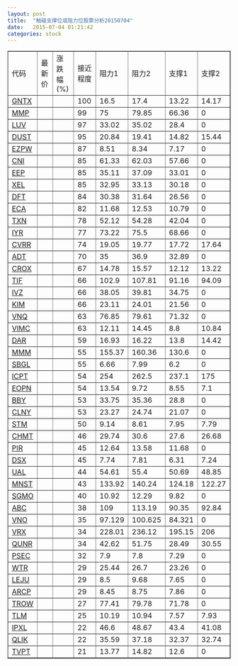 ```yaml
---
layout: post
title:  "触碰支撑位或阻力位股票分析20150704"
date:   2015-07-04 01:21:42
categories: stock
---
```

<script type="text/javascript">
var stockList = []
stockList.push('gb_gntx');
stockList.push('gb_mmp');
stockList.push('gb_luv');
stockList.push('gb_dust');
stockList.push('gb_ezpw');
stockList.push('gb_cni');
stockList.push('gb_eep');
stockList.push('gb_xel');
stockList.push('gb_dft');
stockList.push('gb_eca');
stockList.push('gb_txn');
stockList.push('gb_iyr');
stockList.push('gb_cvrr');
stockList.push('gb_adt');
stockList.push('gb_crox');
stockList.push('gb_tif');
stockList.push('gb_ivz');
stockList.push('gb_kim');
stockList.push('gb_vnq');
stockList.push('gb_vimc');
stockList.push('gb_dar');
stockList.push('gb_mmm');
stockList.push('gb_sbgl');
stockList.push('gb_icpt');
stockList.push('gb_eopn');
stockList.push('gb_bby');
stockList.push('gb_clny');
stockList.push('gb_stm');
stockList.push('gb_chmt');
stockList.push('gb_pir');
stockList.push('gb_dsx');
stockList.push('gb_ual');
stockList.push('gb_mnst');
stockList.push('gb_sgmo');
stockList.push('gb_abc');
stockList.push('gb_vno');
stockList.push('gb_vrx');
stockList.push('gb_qunr');
stockList.push('gb_psec');
stockList.push('gb_wtr');
stockList.push('gb_leju');
stockList.push('gb_arcp');
stockList.push('gb_trow');
stockList.push('gb_tlm');
stockList.push('gb_ipxl');
stockList.push('gb_qlik');
stockList.push('gb_tvpt');
</script>
<table border="1">
 <tr>
 <td>代码</td>
 <td>最新价</td>
 <td>涨跌幅(%)</td>
 <td>接近程度</td>
 <td>阻力1</td>
 <td>阻力2</td>
 <td>支撑1</td>
 <td>支撑2</td>
</tr>
  <tr id="gntx" class="red">
  <td><a href="http://stock.finance.sina.com.cn/usstock/quotes/GNTX.html" target="_blank">GNTX</a></td><td></td><td></td><td>100</td><td>16.5</td><td>17.4</td><td>13.22</td><td>14.17</td></tr>
  <tr id="mmp" class="red">
  <td><a href="http://stock.finance.sina.com.cn/usstock/quotes/MMP.html" target="_blank">MMP</a></td><td></td><td></td><td>99</td><td>75</td><td>79.85</td><td>66.36</td><td>0</td></tr>
  <tr id="luv" class="red">
  <td><a href="http://stock.finance.sina.com.cn/usstock/quotes/LUV.html" target="_blank">LUV</a></td><td></td><td></td><td>97</td><td>33.02</td><td>35.02</td><td>28.4</td><td>0</td></tr>
  <tr id="dust" class="red">
  <td><a href="http://stock.finance.sina.com.cn/usstock/quotes/DUST.html" target="_blank">DUST</a></td><td></td><td></td><td>95</td><td>20.84</td><td>19.41</td><td>14.82</td><td>15.44</td></tr>
  <tr id="ezpw" class="green">
  <td><a href="http://stock.finance.sina.com.cn/usstock/quotes/EZPW.html" target="_blank">EZPW</a></td><td></td><td></td><td>87</td><td>8.51</td><td>8.34</td><td>7.17</td><td>0</td></tr>
  <tr id="cni" class="green">
  <td><a href="http://stock.finance.sina.com.cn/usstock/quotes/CNI.html" target="_blank">CNI</a></td><td></td><td></td><td>85</td><td>61.33</td><td>62.03</td><td>57.66</td><td>0</td></tr>
  <tr id="eep" class="green">
  <td><a href="http://stock.finance.sina.com.cn/usstock/quotes/EEP.html" target="_blank">EEP</a></td><td></td><td></td><td>85</td><td>35.11</td><td>37.09</td><td>33.01</td><td>0</td></tr>
  <tr id="xel" class="red">
  <td><a href="http://stock.finance.sina.com.cn/usstock/quotes/XEL.html" target="_blank">XEL</a></td><td></td><td></td><td>85</td><td>32.95</td><td>33.13</td><td>30.18</td><td>0</td></tr>
  <tr id="dft" class="red">
  <td><a href="http://stock.finance.sina.com.cn/usstock/quotes/DFT.html" target="_blank">DFT</a></td><td></td><td></td><td>84</td><td>30.38</td><td>31.64</td><td>26.56</td><td>0</td></tr>
  <tr id="eca" class="green">
  <td><a href="http://stock.finance.sina.com.cn/usstock/quotes/ECA.html" target="_blank">ECA</a></td><td></td><td></td><td>82</td><td>11.68</td><td>12.53</td><td>10.79</td><td>0</td></tr>
  <tr id="txn" class="red">
  <td><a href="http://stock.finance.sina.com.cn/usstock/quotes/TXN.html" target="_blank">TXN</a></td><td></td><td></td><td>78</td><td>52.12</td><td>54.28</td><td>42.04</td><td>0</td></tr>
  <tr id="iyr" class="red">
  <td><a href="http://stock.finance.sina.com.cn/usstock/quotes/IYR.html" target="_blank">IYR</a></td><td></td><td></td><td>77</td><td>73.22</td><td>75.5</td><td>68.66</td><td>0</td></tr>
  <tr id="cvrr" class="red">
  <td><a href="http://stock.finance.sina.com.cn/usstock/quotes/CVRR.html" target="_blank">CVRR</a></td><td></td><td></td><td>74</td><td>19.05</td><td>19.77</td><td>17.72</td><td>17.64</td></tr>
  <tr id="adt" class="green">
  <td><a href="http://stock.finance.sina.com.cn/usstock/quotes/ADT.html" target="_blank">ADT</a></td><td></td><td></td><td>70</td><td>35</td><td>36.9</td><td>32.89</td><td>0</td></tr>
  <tr id="crox" class="red">
  <td><a href="http://stock.finance.sina.com.cn/usstock/quotes/CROX.html" target="_blank">CROX</a></td><td></td><td></td><td>67</td><td>14.78</td><td>15.57</td><td>12.12</td><td>13.22</td></tr>
  <tr id="tif" class="green">
  <td><a href="http://stock.finance.sina.com.cn/usstock/quotes/TIF.html" target="_blank">TIF</a></td><td></td><td></td><td>66</td><td>102.9</td><td>107.81</td><td>91.16</td><td>94.09</td></tr>
  <tr id="ivz" class="red">
  <td><a href="http://stock.finance.sina.com.cn/usstock/quotes/IVZ.html" target="_blank">IVZ</a></td><td></td><td></td><td>66</td><td>38.05</td><td>39.81</td><td>34.75</td><td>0</td></tr>
  <tr id="kim" class="red">
  <td><a href="http://stock.finance.sina.com.cn/usstock/quotes/KIM.html" target="_blank">KIM</a></td><td></td><td></td><td>66</td><td>23.11</td><td>24.01</td><td>21.56</td><td>0</td></tr>
  <tr id="vnq" class="red">
  <td><a href="http://stock.finance.sina.com.cn/usstock/quotes/VNQ.html" target="_blank">VNQ</a></td><td></td><td></td><td>63</td><td>76.85</td><td>79.61</td><td>71.32</td><td>0</td></tr>
  <tr id="vimc" class="green">
  <td><a href="http://stock.finance.sina.com.cn/usstock/quotes/VIMC.html" target="_blank">VIMC</a></td><td></td><td></td><td>63</td><td>12.11</td><td>14.45</td><td>8.8</td><td>10.84</td></tr>
  <tr id="dar" class="green">
  <td><a href="http://stock.finance.sina.com.cn/usstock/quotes/DAR.html" target="_blank">DAR</a></td><td></td><td></td><td>59</td><td>16.93</td><td>16.22</td><td>13.8</td><td>14.42</td></tr>
  <tr id="mmm" class="green">
  <td><a href="http://stock.finance.sina.com.cn/usstock/quotes/MMM.html" target="_blank">MMM</a></td><td></td><td></td><td>55</td><td>155.37</td><td>160.36</td><td>130.6</td><td>0</td></tr>
  <tr id="sbgl" class="red">
  <td><a href="http://stock.finance.sina.com.cn/usstock/quotes/SBGL.html" target="_blank">SBGL</a></td><td></td><td></td><td>55</td><td>6.66</td><td>7.99</td><td>6.2</td><td>0</td></tr>
  <tr id="icpt" class="green">
  <td><a href="http://stock.finance.sina.com.cn/usstock/quotes/ICPT.html" target="_blank">ICPT</a></td><td></td><td></td><td>54</td><td>254</td><td>262.5</td><td>237.1</td><td>175</td></tr>
  <tr id="eopn" class="green">
  <td><a href="http://stock.finance.sina.com.cn/usstock/quotes/EOPN.html" target="_blank">EOPN</a></td><td></td><td></td><td>54</td><td>13.54</td><td>9.72</td><td>8.55</td><td>7.1</td></tr>
  <tr id="bby" class="red">
  <td><a href="http://stock.finance.sina.com.cn/usstock/quotes/BBY.html" target="_blank">BBY</a></td><td></td><td></td><td>53</td><td>33.75</td><td>35.36</td><td>28.8</td><td>0</td></tr>
  <tr id="clny" class="red">
  <td><a href="http://stock.finance.sina.com.cn/usstock/quotes/CLNY.html" target="_blank">CLNY</a></td><td></td><td></td><td>53</td><td>23.27</td><td>24.74</td><td>21.07</td><td>0</td></tr>
  <tr id="stm" class="green">
  <td><a href="http://stock.finance.sina.com.cn/usstock/quotes/STM.html" target="_blank">STM</a></td><td></td><td></td><td>50</td><td>9.14</td><td>8.61</td><td>7.95</td><td>7.79</td></tr>
  <tr id="chmt" class="green">
  <td><a href="http://stock.finance.sina.com.cn/usstock/quotes/CHMT.html" target="_blank">CHMT</a></td><td></td><td></td><td>46</td><td>29.74</td><td>30.6</td><td>27.6</td><td>26.68</td></tr>
  <tr id="pir" class="red">
  <td><a href="http://stock.finance.sina.com.cn/usstock/quotes/PIR.html" target="_blank">PIR</a></td><td></td><td></td><td>45</td><td>12.64</td><td>13.58</td><td>11.68</td><td>0</td></tr>
  <tr id="dsx" class="green">
  <td><a href="http://stock.finance.sina.com.cn/usstock/quotes/DSX.html" target="_blank">DSX</a></td><td></td><td></td><td>45</td><td>7.74</td><td>7.81</td><td>6.31</td><td>7.24</td></tr>
  <tr id="ual" class="green">
  <td><a href="http://stock.finance.sina.com.cn/usstock/quotes/UAL.html" target="_blank">UAL</a></td><td></td><td></td><td>44</td><td>54.61</td><td>55.4</td><td>50.69</td><td>48.85</td></tr>
  <tr id="mnst" class="red">
  <td><a href="http://stock.finance.sina.com.cn/usstock/quotes/MNST.html" target="_blank">MNST</a></td><td></td><td></td><td>43</td><td>133.92</td><td>140.24</td><td>124.18</td><td>122.27</td></tr>
  <tr id="sgmo" class="green">
  <td><a href="http://stock.finance.sina.com.cn/usstock/quotes/SGMO.html" target="_blank">SGMO</a></td><td></td><td></td><td>40</td><td>10.92</td><td>12.29</td><td>9.82</td><td>0</td></tr>
  <tr id="abc" class="red">
  <td><a href="http://stock.finance.sina.com.cn/usstock/quotes/ABC.html" target="_blank">ABC</a></td><td></td><td></td><td>38</td><td>109</td><td>113.19</td><td>90.35</td><td>92.84</td></tr>
  <tr id="vno" class="red">
  <td><a href="http://stock.finance.sina.com.cn/usstock/quotes/VNO.html" target="_blank">VNO</a></td><td></td><td></td><td>35</td><td>97.129</td><td>100.625</td><td>84.321</td><td>0</td></tr>
  <tr id="vrx" class="green">
  <td><a href="http://stock.finance.sina.com.cn/usstock/quotes/VRX.html" target="_blank">VRX</a></td><td></td><td></td><td>34</td><td>228.01</td><td>236.12</td><td>195.15</td><td>206</td></tr>
  <tr id="qunr" class="red">
  <td><a href="http://stock.finance.sina.com.cn/usstock/quotes/QUNR.html" target="_blank">QUNR</a></td><td></td><td></td><td>34</td><td>42.62</td><td>51.75</td><td>28.49</td><td>30.55</td></tr>
  <tr id="psec" class="green">
  <td><a href="http://stock.finance.sina.com.cn/usstock/quotes/PSEC.html" target="_blank">PSEC</a></td><td></td><td></td><td>32</td><td>7.9</td><td>7.8</td><td>7.29</td><td>0</td></tr>
  <tr id="wtr" class="red">
  <td><a href="http://stock.finance.sina.com.cn/usstock/quotes/WTR.html" target="_blank">WTR</a></td><td></td><td></td><td>29</td><td>25.44</td><td>26.7</td><td>23.26</td><td>0</td></tr>
  <tr id="leju" class="red">
  <td><a href="http://stock.finance.sina.com.cn/usstock/quotes/LEJU.html" target="_blank">LEJU</a></td><td></td><td></td><td>29</td><td>8.5</td><td>9.68</td><td>7.65</td><td>0</td></tr>
  <tr id="arcp" class="red">
  <td><a href="http://stock.finance.sina.com.cn/usstock/quotes/ARCP.html" target="_blank">ARCP</a></td><td></td><td></td><td>29</td><td>8.45</td><td>8.75</td><td>7.86</td><td>0</td></tr>
  <tr id="trow" class="red">
  <td><a href="http://stock.finance.sina.com.cn/usstock/quotes/TROW.html" target="_blank">TROW</a></td><td></td><td></td><td>27</td><td>77.41</td><td>79.78</td><td>71.78</td><td>0</td></tr>
  <tr id="tlm" class="green">
  <td><a href="http://stock.finance.sina.com.cn/usstock/quotes/TLM.html" target="_blank">TLM</a></td><td></td><td></td><td>25</td><td>10.19</td><td>10.94</td><td>7.57</td><td>7.93</td></tr>
  <tr id="ipxl" class="red">
  <td><a href="http://stock.finance.sina.com.cn/usstock/quotes/IPXL.html" target="_blank">IPXL</a></td><td></td><td></td><td>22</td><td>46.6</td><td>48.67</td><td>43.4</td><td>41.08</td></tr>
  <tr id="qlik" class="green">
  <td><a href="http://stock.finance.sina.com.cn/usstock/quotes/QLIK.html" target="_blank">QLIK</a></td><td></td><td></td><td>22</td><td>35.59</td><td>37.18</td><td>32.37</td><td>32.74</td></tr>
  <tr id="tvpt" class="red">
  <td><a href="http://stock.finance.sina.com.cn/usstock/quotes/TVPT.html" target="_blank">TVPT</a></td><td></td><td></td><td>21</td><td>13.77</td><td>14.82</td><td>12.6</td><td>0</td></tr>
</table>
